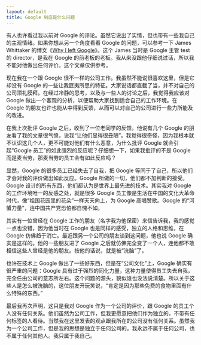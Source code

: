 ```yaml
---
layout: default
title: Google 到底是什么问题
---
```



有人也许看过我以前对 Google 的评论。虽然它说出了实情，但也带有一些我自己的主观情绪。如果你想从另一个角度看看 Google 的问题，可以参考一下 James Whittaker 的博文《[Why I left Google](http://blogs.msdn.com/b/jw_on_tech/archive/2012/03/13/why-i-left-google.aspx)》。这个 James 当时是 Google 主管 test 的 director，是我在 Google 的前老板的老板。我从来没跟他仔细说过话，所以我不能对他做出任何评价。这个文章仅供参考。

现在我在一个跟 Google 很不一样的公司工作。我虽然不能说很喜欢这里，但是它却没有 Google 的一些让我匪夷所思的特征。大家说话都直截了当，并不对自己的公司顶礼膜拜。在经过冷静的思考，以及与一些人的讨论之后，我觉得我应该对 Google 做出一个客观的分析，以便帮助大家找到适合自己的工作环境。在 Google 的朋友也许也能从中得到反馈，从而可以对自己的公司进行一些力所能及的改进。

在我上次批评 Google 之后，收到了一位老同学的反馈。他说有几个 Google 的朋友看了我的文章很气愤，说我“让他们显得很丑陋”。我觉得很奇怪，因为我根本就不认识这几个人，更不可能对他们有什么恶意，为什么批评 Google 就会引起“Google 员工”的如此强烈的反应呢？仔细想一下，如果我批评的不是 Google 而是麦当劳，那麦当劳的员工会有如此反应吗？

显然，Google 的很多员工已经失去了自我，把 Google 等同于了自己，所以他们才会对我的评价做出如此反应。Google 所做的一切，他们都不加判断的接受。Google 设计的所有东西，他们都认为是世界上最先进的技术。其实我对 Google 的工作环境唯一的反感之处，就是很多 Google 员工像是生活在中国的文化大革命时代，像“祖国花园里的花朵”一样天天向上，为 Google 高唱赞歌。Google 的“河蟹力量”，连中国共产党恐怕都自愧不如。

其实有一位曾经在 Google 工作的朋友（名字我为他保密）来信告诉我，我的感觉一点也没错，因为他当时在 Google 也是同样的感受，独立的人格和思维，在 Google 仿佛趋于消亡。最近跟另一个公司的朋友谈到这问题，他也说 Google 确实是这样的。他的一些朋友进了 Google 之后就仿佛完全变了一个人，连他都不敢相信这些人曾经是他的朋友。按他的话说，就是被“洗脑”了。

也许在技术上 Google 做出了一些好东西，但是在“公司文化”上，Google 确实有很严重的问题：Google 具有过于强烈的同化力量，这种力量使得员工失去自我，完全任由公司的意志所左右。这个问题的源头，貌似谁也没法说清楚。所以关于这些人是怎么被洗脑的，这位朋友开玩笑说，“肯定是因为那些免费的食物里面有什么特殊的东西。”

最后我再次声明，这只是我对 Google 作为一个公司的评价，跟 Google 的员工个人没有任何关系。他们虽然为公司工作，但我更愿意把他们作为独立的，不带有任何标签的人看待。当然我在这里发表的观点跟我所在的公司没有任何关系。虽然我为一个公司工作，但是我的思想是独立于任何公司的。我永远不属于任何公司，也不属于任何其他人。我只属于我自己。
